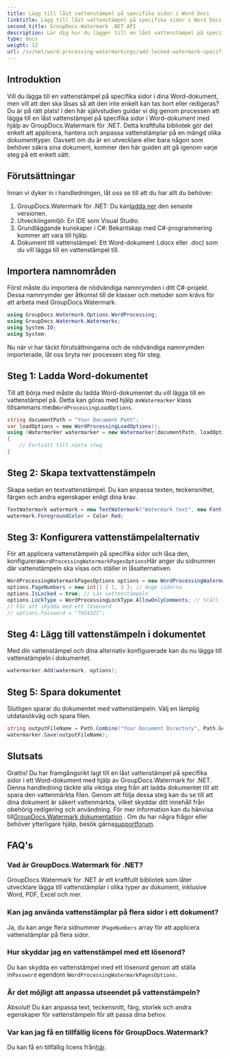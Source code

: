 ```yaml
---
title: Lägg till låst vattenstämpel på specifika sidor i Word Docs
linktitle: Lägg till låst vattenstämpel på specifika sidor i Word Docs
second_title: GroupDocs.Watermark .NET API
description: Lär dig hur du lägger till en låst vattenstämpel på specifika sidor i Word-dokument med hjälp av GroupDocs.Watermark for .NET med vår enkla steg-för-steg-guide.
type: docs
weight: 12
url: /sv/net/word-processing-watermarkings/add-locked-watermark-specific-pages-word-docs/
---
```

## Introduktion
Vill du lägga till en vattenstämpel på specifika sidor i dina Word-dokument, men vill att den ska låsas så att den inte enkelt kan tas bort eller redigeras? Du är på rätt plats! I den här självstudien guidar vi dig genom processen att lägga till en låst vattenstämpel på specifika sidor i Word-dokument med hjälp av GroupDocs.Watermark för .NET. Detta kraftfulla bibliotek gör det enkelt att applicera, hantera och anpassa vattenstämplar på en mängd olika dokumenttyper. Oavsett om du är en utvecklare eller bara någon som behöver säkra sina dokument, kommer den här guiden att gå igenom varje steg på ett enkelt sätt.
## Förutsättningar
Innan vi dyker in i handledningen, låt oss se till att du har allt du behöver:
1.  GroupDocs.Watermark för .NET: Du kan[ladda ner](https://releases.groupdocs.com/Watermark/net/) den senaste versionen.
2. Utvecklingsmiljö: En IDE som Visual Studio.
3. Grundläggande kunskaper i C#: Bekantskap med C#-programmering kommer att vara till hjälp.
4. Dokument till vattenstämpel: Ett Word-dokument (.docx eller .doc) som du vill lägga till en vattenstämpel till.
## Importera namnområden
Först måste du importera de nödvändiga namnrymden i ditt C#-projekt. Dessa namnrymder ger åtkomst till de klasser och metoder som krävs för att arbeta med GroupDocs.Watermark.
```csharp
using GroupDocs.Watermark.Options.WordProcessing;
using GroupDocs.Watermark.Watermarks;
using System.IO;
using System;
```
Nu när vi har täckt förutsättningarna och de nödvändiga namnrymden importerade, låt oss bryta ner processen steg för steg.
## Steg 1: Ladda Word-dokumentet
 Till att börja med måste du ladda Word-dokumentet du vill lägga till en vattenstämpel på. Detta kan göras med hjälp av`Watermarker` klass tillsammans med`WordProcessingLoadOptions`.
```csharp
string documentPath = "Your Document Path";
var loadOptions = new WordProcessingLoadOptions();
using (Watermarker watermarker = new Watermarker(documentPath, loadOptions))
{
    // Fortsätt till nästa steg
}
```
## Steg 2: Skapa textvattenstämpeln
Skapa sedan en textvattenstämpel. Du kan anpassa texten, teckensnittet, färgen och andra egenskaper enligt dina krav.
```csharp
TextWatermark watermark = new TextWatermark("Watermark text", new Font("Arial", 19));
watermark.ForegroundColor = Color.Red;
```
## Steg 3: Konfigurera vattenstämpelalternativ
 För att applicera vattenstämpeln på specifika sidor och låsa den, konfigurera`WordProcessingWatermarkPagesOptions`Här anger du sidnumren där vattenstämpeln ska visas och ställer in låsalternativen.
```csharp
WordProcessingWatermarkPagesOptions options = new WordProcessingWatermarkPagesOptions();
options.PageNumbers = new int[] { 1, 3 }; // Ange sidorna
options.IsLocked = true; // Lås vattenstämpeln
options.LockType = WordProcessingLockType.AllowOnlyComments; // Ställ in låstyp
// För att skydda med ett lösenord
// options.Password = "7654321";
```
## Steg 4: Lägg till vattenstämpeln i dokumentet
Med din vattenstämpel och dina alternativ konfigurerade kan du nu lägga till vattenstämpeln i dokumentet.
```csharp
watermarker.Add(watermark, options);
```
## Steg 5: Spara dokumentet
Slutligen sparar du dokumentet med vattenstämpeln. Välj en lämplig utdatasökväg och spara filen.
```csharp
string outputFileName = Path.Combine("Your Document Directory", Path.GetFileName(documentPath));
watermarker.Save(outputFileName);
```
## Slutsats
Grattis! Du har framgångsrikt lagt till en låst vattenstämpel på specifika sidor i ett Word-dokument med hjälp av GroupDocs.Watermark for .NET. Denna handledning täckte alla viktiga steg från att ladda dokumentet till att spara den vattenmärkta filen. Genom att följa dessa steg kan du se till att dina dokument är säkert vattenmärkta, vilket skyddar ditt innehåll från obehörig redigering och användning.
 För mer information kan du hänvisa till[GroupDocs.Watermark dokumentation](https://reference.groupdocs.com/Watermark/net/) . Om du har några frågor eller behöver ytterligare hjälp, besök gärna[supportforum](https://forum.groupdocs.com/c/watermark/19).
## FAQ's
### Vad är GroupDocs.Watermark för .NET?
GroupDocs.Watermark for .NET är ett kraftfullt bibliotek som låter utvecklare lägga till vattenstämplar i olika typer av dokument, inklusive Word, PDF, Excel och mer.
### Kan jag använda vattenstämplar på flera sidor i ett dokument?
 Ja, du kan ange flera sidnummer i`PageNumbers` array för att applicera vattenstämplar på flera sidor.
### Hur skyddar jag en vattenstämpel med ett lösenord?
 Du kan skydda en vattenstämpel med ett lösenord genom att ställa in`Password` egendom i`WordProcessingWatermarkPagesOptions`.
### Är det möjligt att anpassa utseendet på vattenstämpeln?
Absolut! Du kan anpassa text, teckensnitt, färg, storlek och andra egenskaper för vattenstämpeln för att passa dina behov.
### Var kan jag få en tillfällig licens för GroupDocs.Watermark?
 Du kan få en tillfällig licens från[här](https://purchase.groupdocs.com/temporary-license/).